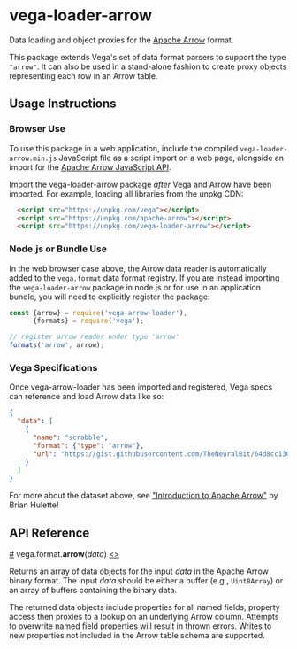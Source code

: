 # vega-loader-arrow

Data loading and object proxies for the [Apache Arrow](https://arrow.apache.org/) format.

This package extends Vega's set of data format parsers to support the type `"arrow"`. It can also be used in a stand-alone fashion to create proxy objects representing each row in an Arrow table.

## Usage Instructions

### Browser Use

To use this package in a web application, include the compiled `vega-loader-arrow.min.js` JavaScript file as a script import on a web page, alongside an import for the [Apache Arrow JavaScript API](https://github.com/apache/arrow/tree/master/js).

Import the vega-loader-arrow package _after_ Vega and Arrow have been imported. For example, loading all libraries from the unpkg CDN:

```html
  <script src="https://unpkg.com/vega"></script>
  <script src="https://unpkg.com/apache-arrow"></script>
  <script src="https://unpkg.com/vega-loader-arrow"></script>
```

### Node.js or Bundle Use

In the web browser case above, the Arrow data reader is automatically added to the `vega.format` data format registry. If you are instead importing the `vega-loader-arrow` package in node.js or for use in an application bundle, you will need to explicitly register the package:

```js
const {arrow} = require('vega-arrow-loader'),
      {formats} = require('vega');

// register arrow reader under type 'arrow'
formats('arrow', arrow);
```

### Vega Specifications

Once vega-arrow-loader has been imported and registered, Vega specs can reference and load Arrow data like so:

```json
{
  "data": [
    {
      "name": "scrabble",
      "format": {"type": "arrow"},
      "url": "https://gist.githubusercontent.com/TheNeuralBit/64d8cc13050c9b5743281dcf66059de5/raw/c146baf28a8e78cfe982c6ab5015207c4cbd84e3/scrabble.arrow"
    }
  ]
}
```

For more about the dataset above, see ["Introduction to Apache Arrow"](https://beta.observablehq.com/@theneuralbit/introduction-to-apache-arrow) by Brian Hulette!

## API Reference

<a name="arrow" href="#arrow">#</a>
vega.format.<b>arrow</b>(<i>data</i>)
[<>](https://github.com/vega/vega/blob/master/src/arrow.js "Source")

Returns an array of data objects for the input *data* in the Apache Arrow binary format. The input *data* should be either a buffer (e.g., `Uint8Array`) or an array of buffers containing the binary data.

The returned data objects include properties for all named fields; property access then proxies to a lookup on an underlying Arrow column. Attempts to overwrite named field properties will result in thrown errors. Writes to new properties not included in the Arrow table schema are supported.
